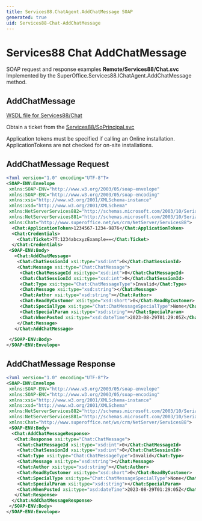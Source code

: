 ```yaml
---
title: Services88.ChatAgent.AddChatMessage SOAP
generated: true
uid: Services88-Chat-AddChatMessage
---
```


# Services88 Chat AddChatMessage

SOAP request and response examples **Remote/Services88/Chat.svc**
Implemented by the <see cref="M:SuperOffice.Services88.IChatAgent.AddChatMessage">SuperOffice.Services88.IChatAgent.AddChatMessage</see> method.

## AddChatMessage





[WSDL file for Services88/Chat](../Services88-Chat.md)

Obtain a ticket from the [Services88/SoPrincipal.svc](../SoPrincipal/index.md)

Application tokens must be specified if calling an Online installation. ApplicationTokens are not checked for on-site installations.

## AddChatMessage Request

```xml
<?xml version="1.0" encoding="UTF-8"?>
<SOAP-ENV:Envelope
 xmlns:SOAP-ENV="http://www.w3.org/2003/05/soap-envelope"
 xmlns:SOAP-ENC="http://www.w3.org/2003/05/soap-encoding"
 xmlns:xsi="http://www.w3.org/2001/XMLSchema-instance"
 xmlns:xsd="http://www.w3.org/2001/XMLSchema"
 xmlns:NetServerServices882="http://schemas.microsoft.com/2003/10/Serialization/Arrays"
 xmlns:NetServerServices881="http://schemas.microsoft.com/2003/10/Serialization/"
 xmlns:Chat="http://www.superoffice.net/ws/crm/NetServer/Services88">
  <Chat:ApplicationToken>1234567-1234-9876</Chat:ApplicationToken>
  <Chat:Credentials>
    <Chat:Ticket>7T:1234abcxyzExample==</Chat:Ticket>
  </Chat:Credentials>
 <SOAP-ENV:Body>
   <Chat:AddChatMessage>
    <Chat:ChatSessionId xsi:type="xsd:int">0</Chat:ChatSessionId>
    <Chat:Message xsi:type="Chat:ChatMessage">
     <Chat:ChatMessageId xsi:type="xsd:int">0</Chat:ChatMessageId>
     <Chat:ChatSessionId xsi:type="xsd:int">0</Chat:ChatSessionId>
     <Chat:Type xsi:type="Chat:ChatMessageType">Invalid</Chat:Type>
     <Chat:Message xsi:type="xsd:string"></Chat:Message>
     <Chat:Author xsi:type="xsd:string"></Chat:Author>
     <Chat:ReadByCustomer xsi:type="xsd:short">0</Chat:ReadByCustomer>
     <Chat:SpecialType xsi:type="Chat:ChatMessageSpecialType">None</Chat:SpecialType>
     <Chat:SpecialParam xsi:type="xsd:string"></Chat:SpecialParam>
     <Chat:WhenPosted xsi:type="xsd:dateTime">2023-08-29T01:29:05Z</Chat:WhenPosted>
    </Chat:Message>
   </Chat:AddChatMessage>

 </SOAP-ENV:Body>
</SOAP-ENV:Envelope>

```


## AddChatMessage Response

```xml
<?xml version="1.0" encoding="UTF-8"?>
<SOAP-ENV:Envelope
 xmlns:SOAP-ENV="http://www.w3.org/2003/05/soap-envelope"
 xmlns:SOAP-ENC="http://www.w3.org/2003/05/soap-encoding"
 xmlns:xsi="http://www.w3.org/2001/XMLSchema-instance"
 xmlns:xsd="http://www.w3.org/2001/XMLSchema"
 xmlns:NetServerServices882="http://schemas.microsoft.com/2003/10/Serialization/Arrays"
 xmlns:NetServerServices881="http://schemas.microsoft.com/2003/10/Serialization/"
 xmlns:Chat="http://www.superoffice.net/ws/crm/NetServer/Services88">
 <SOAP-ENV:Body>
  <Chat:AddChatMessageResponse>
   <Chat:Response xsi:type="Chat:ChatMessage">
    <Chat:ChatMessageId xsi:type="xsd:int">0</Chat:ChatMessageId>
    <Chat:ChatSessionId xsi:type="xsd:int">0</Chat:ChatSessionId>
    <Chat:Type xsi:type="Chat:ChatMessageType">Invalid</Chat:Type>
    <Chat:Message xsi:type="xsd:string"></Chat:Message>
    <Chat:Author xsi:type="xsd:string"></Chat:Author>
    <Chat:ReadByCustomer xsi:type="xsd:short">0</Chat:ReadByCustomer>
    <Chat:SpecialType xsi:type="Chat:ChatMessageSpecialType">None</Chat:SpecialType>
    <Chat:SpecialParam xsi:type="xsd:string"></Chat:SpecialParam>
    <Chat:WhenPosted xsi:type="xsd:dateTime">2023-08-29T01:29:05Z</Chat:WhenPosted>
   </Chat:Response>
  </Chat:AddChatMessageResponse>
 </SOAP-ENV:Body>
</SOAP-ENV:Envelope>

```

